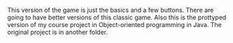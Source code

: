This version of the game is just the basics and a few buttons. There are going to have better versions of this classic game. 
Also this is the prottyped version of my course project in Object-oriented programming in Java. The original project is in another folder.
